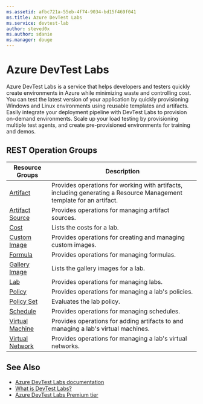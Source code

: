 ```yaml
---
ms.assetid: afbc721a-55eb-4f74-9034-bd15f469f041
ms.title: Azure DevTest Labs
ms.service: devtest-lab
author: steved0x
ms.author: sdanie
ms.manager: douge
---
```



# Azure DevTest Labs

Azure DevTest Labs is a service that helps developers and testers quickly create environments in Azure while minimizing waste and controlling cost. You can test the latest version of your application by quickly provisioning Windows and Linux environments using reusable templates and artifacts. Easily integrate your deployment pipeline with DevTest Labs to provision on-demand environments. Scale up your load testing by provisioning multiple test agents, and create pre-provisioned environments for training and demos.

## REST Operation Groups

| Resource Groups                     | Description                                                                                                          |
|-------------------------------------|----------------------------------------------------------------------------------------------------------------------|
| [Artifact](./artifact)              | Provides operations for working with artifacts, including generating a Resource Management template for an artifact. |
| [Artifact Source](./artifactsource) | Provides operations for managing artifact sources.                                                                   |
| [Cost](./cost)                      | Lists the costs for a lab.                                                                                           |
| [Custom Image](./customimage)       | Provides operations for creating and managing custom images.                                                         |
| [Formula](./formula)                | Provides operations for managing formulas.                                                                           |
| [Gallery Image](./galleryimage)     | Lists the gallery images for a lab.                                                                                  |
| [Lab](./lab)                        | Provides operations for managing labs.                                                                               |
| [Policy](./policy)                  | Provides operations for managing a lab's policies.                                                                            |
| [Policy Set](./policyset)           | Evaluates the lab policy.                                                                                            |
| [Schedule](./schedule)              | Provides operations for managing schedules.                                                                          |
| [Virtual Machine](./virtualmachine) | Provides operations for adding artifacts to and managing a lab's virtual machines.                                   |
| [Virtual Network](./virtualnetwork) | Provides operations for managing a lab's virtual networks.                                                           |   |


## See Also

- [Azure DevTest Labs documentation](https://azure.microsoft.com/documentation/services/devtest-lab/)
- [What is DevTest Labs?](https://azure.microsoft.com/documentation/articles/devtest-lab-overview/)
- [Azure DevTest Labs Premium tier](https://azure.microsoft.com/documentation/articles/devtest-lab-faq/)